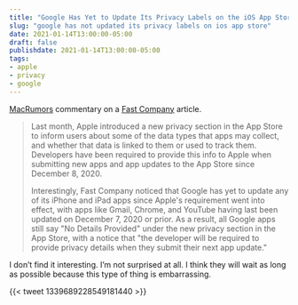 ```yaml
---
title: "Google Has Yet to Update Its Privacy Labels on the iOS App Store"
slug: "google has not updated its privacy labels on ios app store"
date: 2021-01-14T13:00:00-05:00
draft: false
publishdate: 2021-01-14T13:00:00-05:00
tags:
- apple
- privacy
- google
---
```


[MacRumors][1] commentary on a [Fast Company][2] article.

>Last month, Apple introduced a new privacy section in the App Store to inform users about some of the data types that apps may collect, and whether that data is linked to them or used to track them. Developers have been required to provide this info to Apple when submitting new apps and app updates to the App Store since December 8, 2020.
>
>Interestingly, Fast Company noticed that Google has yet to update any of its iPhone and iPad apps since Apple's requirement went into effect, with apps like Gmail, Chrome, and YouTube having last been updated on December 7, 2020 or prior. As a result, all Google apps still say "No Details Provided" under the new privacy section in the App Store, with a notice that "the developer will be required to provide privacy details when they submit their next app update."

I don’t find it interesting. I’m not surprised at all. I think they will wait as long as possible because this type of thing is embarrassing.

{{< tweet 1339689228549181440 >}} 

[1]:https://www.macrumors.com/2021/01/05/google-hasnt-updated-ios-apps-since-privacy-labels/
[2]: https://www.fastcompany.com/90591066/googles-ios-apps-havent-been-updated-in-weeks-apples-privacy-labels-could-be-the-reason-why
